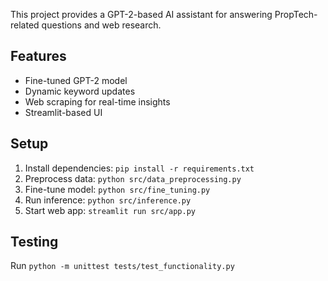This project provides a GPT-2-based AI assistant for answering PropTech-related questions and web research.

## Features
- Fine-tuned GPT-2 model
- Dynamic keyword updates
- Web scraping for real-time insights
- Streamlit-based UI

## Setup
1. Install dependencies: `pip install -r requirements.txt`
2. Preprocess data: `python src/data_preprocessing.py`
3. Fine-tune model: `python src/fine_tuning.py`
4. Run inference: `python src/inference.py`
5. Start web app: `streamlit run src/app.py`

## Testing
Run `python -m unittest tests/test_functionality.py`